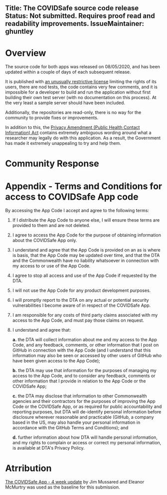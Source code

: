 Title: The COVIDSafe source code release
Status: Not submitted. Requires proof read and readability improvements.
IssueMaintainer: ghuntley
---

# Overview

The source code for both apps was released on 08/05/2020, and has been updated within a couple of days of each subsequent release.

It is published with <a href="https://github.com/AU-COVIDSafe/mobile-android/blob/master/LICENSE.md">an unusually restrictive license</a> limiting the rights of its users, there are nod tests, the code contains very few comments, and it is impossible for a developer to build and run the application without first building their own test server (with no documentation on this process). At the very least a sample server should have been included.

Additionally, the repositories are read-only, there is no way for the community to provide fixes or improvements.

In addition to this, the <a href="https://www.ag.gov.au/RightsAndProtections/Privacy/Pages/COVIDSafelegislation.aspx">Privacy Amendment (Public Health Contact Information) Act</a> contains extremely ambiguous wording around what a researcher may legally do with this application. As a result, the Government has made it extremely unappealing to try and help them.

# Community Response



# Appendix - Terms and Conditions for access to COVIDSafe App code

By accessing the App Code I accept and agree to the following terms:

1. If I distribute the App Code to anyone else, I will ensure these terms are provided to them and are not deleted.
2. I agree to access the App Code for the purpose of obtaining information about the COVIDSafe App only.
3. I understand and agree that the App Code is provided on an as is where is basis, that the App Code may be updated over time, and that the DTA and the Commonwealth have no liability whatsoever in connection with my access to or use of the App Code.

4. I agree to stop all access and use of the App Code if requested by the DTA.
5. I will not use the App Code for any product development purposes.
6. I will promptly report to the DTA on any actual or potential security vulnerabilities I become aware of in respect of the COVIDSafe App.
7. I am responsible for any costs of third party claims associated with my access to the App Code, and must pay those claims on request.
8. I understand and agree that:

    **a.** the DTA will collect information about me and my access to the App Code, and any feedback, comments, or other information that I post on GitHub in connection with the App Code (and I understand that this information may also be seen or accessed by other users of GitHub who have been given access to the App Code);

    **b.** the DTA may use that information for the purposes of managing my access to the App Code, and to consider any feedback, comments or other information that I provide in relation to the App Code or the COVIDSafe App;

    **c.** the DTA may disclose that information to other Commonwealth agencies and their contractors for the purposes of improving the App Code or the COVIDSafe App, or as required for public accountability and reporting purposes, but DTA will de-identify personal information before disclosure wherever reasonable and practicable (GitHub, a company based in the US, may also handle your personal information in accordance with the GitHub Terms and Conditions); and

    **d.** further information about how DTA will handle personal information, and my rights to complain or access or correct my personal information, is available at DTA's Privacy Policy.

# Atrribution

<a href="https://docs.google.com/document/d/17sVyBIG5CqhF9XtuEfeG2MfYsFNXuV4yxp3BERDTJoI/edit#">The COVIDSafe App - 4 week update</a> by Jim Mussared and Eleanor McMurtry was used as the baseline for this submission.
